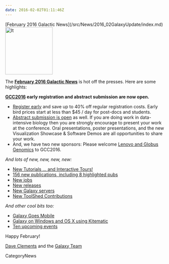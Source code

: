 ```yaml
---
date: 2016-02-02T01:11:46Z
---
```

<div class='newsItemHeader'>[February 2016 Galactic News](/src/News/2016_02GalaxyUpdate/index.md)</div>

<div class='right'>
<a href='/GalaxyUpdates/2016_01'><img src='/Images/GalaxyLogos/GalaxyNews.png' alt='It's a new year in the Galaxy!' width=150 /></a><br />
</div>

The **[February 2016 Galactic News](/src/GalaxyUpdates/2016_02/index.md)** is hot off the presses.  Here are some highlights:

**[GCC2016](/src/GalaxyUpdates/2016_02/index.md#gcc2016) early registration and abstract submission are now open.**  
* [Register early](/src/GalaxyUpdates/2016_02/index.md#gcc2016-early-registration-is-open) and save up to 40% off regular registration costs. Early bird prices start at less than $45 / day for post-docs and students.
* [Abstract submission is open](/src/GalaxyUpdates/2016_02/index.md#gcc2016-abstract-submission-is-open) as well. If you are doing work in data-intensive biology then you are strongly encourage to present your work at the conference.  Oral presentations, poster presentations, and the new Visualization Showcase & Software Demos are all opportunities to share your work.
* And, we have two new sponsors: Please welcome [Lenovo and Globus Genomics](/src/GalaxyUpdates/2016_02/index.md#sponsors) to GCC2016.   

*And lots of new, new, new, new:*

* [New Tutorials ... and Interactive Tours!](/src/GalaxyUpdates/2016_02/index.md#new-tutorials--and-tours) 
* [156 new publications, including 8 highlighted pubs](/src/GalaxyUpdates/2016_02/index.md#new-papers)
* [New jobs](/src/GalaxyUpdates/2016_02/index.md#whos-hiring)
* [New releases](/src/GalaxyUpdates/2016_02/index.md#releases)
* [New Galaxy servers](/src/GalaxyUpdates/2016_02/index.md#new-public-galaxy-servers)
* [New ToolShed Contributions](/src/GalaxyUpdates/2016_02/index.md#toolshed-contributions)

*And other cool bits too:*

* [Galaxy Goes Mobile](/src/GalaxyUpdates/2016_02/index.md#galaxy-goes-mobile)
* [Galaxy on Windows and OS X using Kitematic](/src/GalaxyUpdates/2016_02/index.md#galaxy-on-windows-and-os-x-using-kitematic)
* [Ten upcoming events](/src/GalaxyUpdates/2016_02/index.md#upcoming-events)

Happy February!

[Dave Clements](/DaveClements) and the [Galaxy Team](/src/GalaxyTeam/index.md)


CategoryNews
